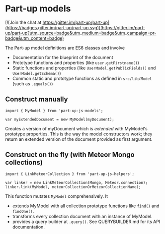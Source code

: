 Part-up models
=================

[![Join the chat at https://gitter.im/part-up/part-up](https://badges.gitter.im/part-up/part-up.svg)](https://gitter.im/part-up/part-up?utm_source=badge&utm_medium=badge&utm_campaign=pr-badge&utm_content=badge)

The Part-up model definitions are ES6 classes and involve
- Documentation for the blueprint of the document
- Prototype functions and properties (like `user.getFirstname()`)
- Static functions and properties (like `UserModel.getPublicFields()` and `UserModel.getSchema()`)
- Common static and prototype functions as defined in `src/lib/Model` (such as `.equals()`)

Construct manually
------------------
```
import { MyModel } from 'part-up-js-models';

var myExtendedDocument = new MyModel(myDocument);
```

Creates a version of myDocument which is *extended* with MyModel's prototype properties. This is the way the model constructors work; they return an extended version of the document provided as first argument.


Construct on the fly (with Meteor Mongo collections)
----------------------------------------------------
```
import { LinkMeteorCollection } from 'part-up-js-helpers';

var linker = new LinkMeteorCollection(Mongo, Meteor.connection);
linker.link(MyModel, meteorCollectionOrMeteorCollectionName);
```

This function mutates `MyModel` comprehensively. It
- extends MyModel with all collection prototype functions like `find()` and `findOne()`.
- transforms every collection document with an instance of MyModel.
- provides a query builder at `.query()`. See QUERYBUILDER.md for its API documentation.
